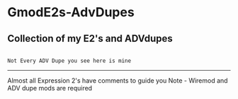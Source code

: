 # GmodE2s-AdvDupes
Collection of my E2's and ADVdupes
--------------------------------------------------------------------------------------------------------------------------------------------------------------------------
                                                                            Not Every ADV Dupe you see here is mine
--------------------------------------------------------------------------------------------------------------------------------------------------------------------------
Almost all Expression 2's have comments to guide you
Note - Wiremod and ADV dupe mods are required
